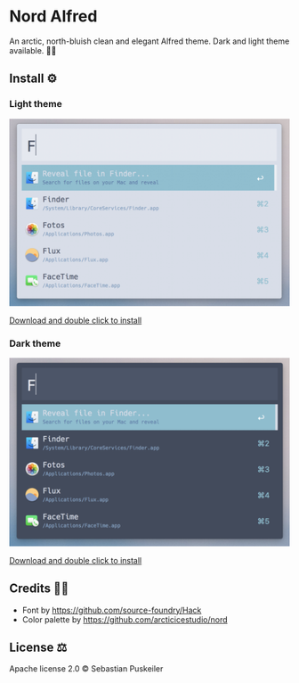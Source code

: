 # Nord Alfred
An arctic, north-bluish clean and elegant Alfred theme.
Dark and light theme available. 🌚🌝

Install ⚙️
----------------
### Light theme
<img src="https://github.com/codeBud7/nord-alfred/blob/master/light-sample.png">

[Download and double click to install](https://github.com/codeBud7/nord-alfred/blob/master/Nord%20Light.alfredappearance)

### Dark theme
<img src="https://github.com/codeBud7/nord-alfred/blob/master/dark-sample.png">

[Download and double click to install](https://github.com/codeBud7/nord-alfred/blob/master/Nord%20Dark.alfredappearance)

Credits 🙌🏻
----------------
- Font by https://github.com/source-foundry/Hack
- Color palette by https://github.com/arcticicestudio/nord

License ⚖️
----------------
Apache license 2.0 © Sebastian Puskeiler
